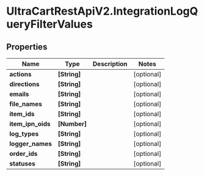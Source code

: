 # UltraCartRestApiV2.IntegrationLogQueryFilterValues

## Properties
Name | Type | Description | Notes
------------ | ------------- | ------------- | -------------
**actions** | **[String]** |  | [optional] 
**directions** | **[String]** |  | [optional] 
**emails** | **[String]** |  | [optional] 
**file_names** | **[String]** |  | [optional] 
**item_ids** | **[String]** |  | [optional] 
**item_ipn_oids** | **[Number]** |  | [optional] 
**log_types** | **[String]** |  | [optional] 
**logger_names** | **[String]** |  | [optional] 
**order_ids** | **[String]** |  | [optional] 
**statuses** | **[String]** |  | [optional] 


